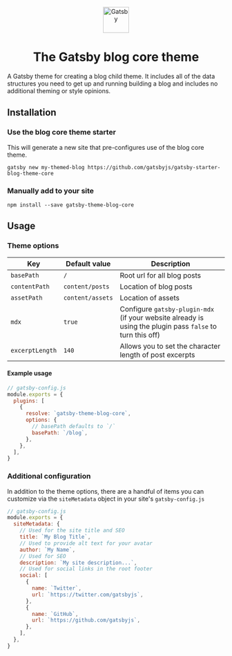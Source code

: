 <p align="center">
  <a href="https://www.gatsbyjs.org">
    <img alt="Gatsby" src="https://www.gatsbyjs.org/monogram.svg" width="60" />
  </a>
</p>
<h1 align="center">
  The Gatsby blog core theme
</h1>

A Gatsby theme for creating a blog child theme. It includes all of the data structures you need to get up and running building a blog and includes no additional theming or style opinions.

## Installation

### Use the blog core theme starter

This will generate a new site that pre-configures use of the blog core theme.

```shell
gatsby new my-themed-blog https://github.com/gatsbyjs/gatsby-starter-blog-theme-core
```

### Manually add to your site

```shell
npm install --save gatsby-theme-blog-core
```

## Usage

### Theme options

| Key             | Default value    | Description                                                                                               |
| --------------- | ---------------- | --------------------------------------------------------------------------------------------------------- |
| `basePath`      | `/`              | Root url for all blog posts                                                                               |
| `contentPath`   | `content/posts`  | Location of blog posts                                                                                    |
| `assetPath`     | `content/assets` | Location of assets                                                                                        |
| `mdx`           | `true`           | Configure `gatsby-plugin-mdx` (if your website already is using the plugin pass `false` to turn this off) |
| `excerptLength` | `140`            | Allows you to set the character length of post excerpts                                                   |

#### Example usage

```js
// gatsby-config.js
module.exports = {
  plugins: [
    {
      resolve: `gatsby-theme-blog-core`,
      options: {
        // basePath defaults to `/`
        basePath: `/blog`,
      },
    },
  ],
}
```

### Additional configuration

In addition to the theme options, there are a handful of items you can customize via the `siteMetadata` object in your site's `gatsby-config.js`

```js
// gatsby-config.js
module.exports = {
  siteMetadata: {
    // Used for the site title and SEO
    title: `My Blog Title`,
    // Used to provide alt text for your avatar
    author: `My Name`,
    // Used for SEO
    description: `My site description...`,
    // Used for social links in the root footer
    social: [
      {
        name: `Twitter`,
        url: `https://twitter.com/gatsbyjs`,
      },
      {
        name: `GitHub`,
        url: `https://github.com/gatsbyjs`,
      },
    ],
  },
}
```
